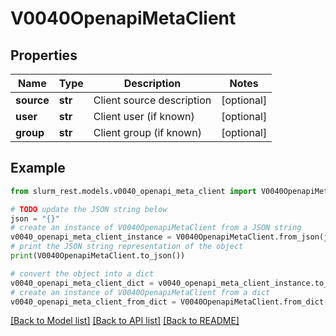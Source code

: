 # V0040OpenapiMetaClient


## Properties

Name | Type | Description | Notes
------------ | ------------- | ------------- | -------------
**source** | **str** | Client source description | [optional] 
**user** | **str** | Client user (if known) | [optional] 
**group** | **str** | Client group (if known) | [optional] 

## Example

```python
from slurm_rest.models.v0040_openapi_meta_client import V0040OpenapiMetaClient

# TODO update the JSON string below
json = "{}"
# create an instance of V0040OpenapiMetaClient from a JSON string
v0040_openapi_meta_client_instance = V0040OpenapiMetaClient.from_json(json)
# print the JSON string representation of the object
print(V0040OpenapiMetaClient.to_json())

# convert the object into a dict
v0040_openapi_meta_client_dict = v0040_openapi_meta_client_instance.to_dict()
# create an instance of V0040OpenapiMetaClient from a dict
v0040_openapi_meta_client_from_dict = V0040OpenapiMetaClient.from_dict(v0040_openapi_meta_client_dict)
```
[[Back to Model list]](../README.md#documentation-for-models) [[Back to API list]](../README.md#documentation-for-api-endpoints) [[Back to README]](../README.md)


